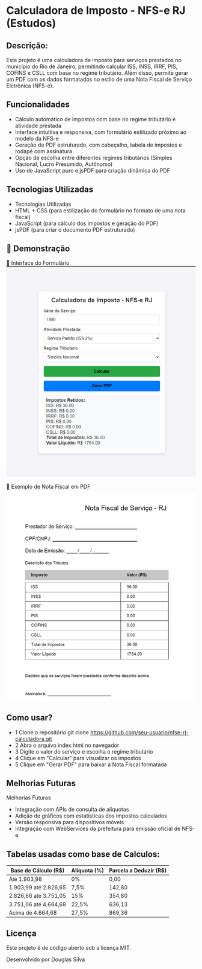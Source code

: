 # Calculadora de Imposto - NFS-e RJ (Estudos)

## Descrição:

Este projeto é uma calculadora de imposto para serviços prestados no município do Rio de Janeiro, 
permitindo calcular ISS, INSS, IRRF, PIS, COFINS e CSLL com base no regime tributário. 
Além disso, permite gerar um PDF com os dados formatados no estilo de uma Nota Fiscal de Serviço Eletrônica (NFS-e).


## Funcionalidades
 - Cálculo automático de impostos com base no regime tributário e atividade prestada
 - Interface intuitiva e responsiva, com formulário estilizado próximo ao modelo da NFS-e
 - Geração de PDF estruturado, com cabeçalho, tabela de impostos e rodapé com assinatura
 - Opção de escolha entre diferentes regimes tributários (Simples Nacional, Lucro Presumido, Autônomo)
 - Uso de JavaScript puro e jsPDF para criação dinâmica do PDF

## Tecnologias Utilizadas
 - Tecnologias Utilizadas
 - HTML + CSS (para estilização do formulário no formato de uma nota fiscal)
 - JavaScript (para cálculo dos impostos e geração do PDF)
 - jsPDF (para criar o documento PDF estruturado)

## 📸 Demonstração
🔹 Interface do Formulário
![Formulário](assets/formulario.png)

🔹 Exemplo de Nota Fiscal em PDF
![pdf_gerado](assets/pdf_gerado.png)

## Como usar?

- 1 Clone o repositório
  git clone https://github.com/seu-usuario/nfse-rj-calculadora.git
- 2 Abra o arquivo index.html no navegador
- 3 Digite o valor do serviço e escolha o regime tributário
- 4 Clique em "Calcular" para visualizar os impostos
- 5 Clique em "Gerar PDF" para baixar a Nota Fiscal formatada

## Melhorias Futuras

Melhorias Futuras
- Integração com APIs de consulta de alíquotas
- Adição de gráficos com estatísticas dos impostos calculados
- Versão responsiva para dispositivos móveis
- Integração com WebServices da prefeitura para emissão oficial de NFS-e

## Tabelas usadas como base de Calculos:
| Base de Cálculo (R$)      | Alíquota (%) | Parcela a Deduzir (R$)  |
|---------------------------|--------------|-------------------------|
| Até 1.903,98              | 0%           | 0,00                    |
| 1.903,99 até 2.826,65     | 7,5%         | 142,80                  |
| 2.826,66 até 3.751,05     | 15%          | 354,80                  |
| 3.751,06 até 4.664,68     | 22,5%        | 636,13                  |
| Acima de 4.664,68         | 27,5%        | 869,36                  |

## Licença
Este projeto é de código aberto sob a licença MIT.

Desenvolvido por Douglas Silva